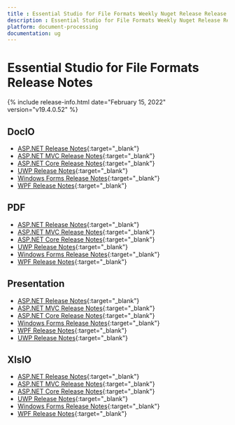 ```yaml
---
title : Essential Studio for File Formats Weekly Nuget Release Release Notes  
description : Essential Studio for File Formats Weekly Nuget Release Release Notes  
platform: document-processing
documentation: ug
---
```


# Essential Studio for File Formats  Release Notes  

{% include release-info.html date="February 15, 2022" version="v19.4.0.52" %} 

## DocIO

* [ASP.NET Release Notes](/aspnet/release-notes/v19.4.0.52#docio){:target="_blank"}
* [ASP.NET MVC Release Notes](/aspnetmvc/release-notes/v19.4.0.52#docio){:target="_blank"}
* [ASP.NET Core Release Notes](/aspnet-core/release-notes/v19.4.0.52#docio){:target="_blank"}
* [UWP Release Notes](/uwp/release-notes/v19.4.0.52#docio){:target="_blank"}
* [Windows Forms Release Notes](/windowsforms/release-notes/v19.4.0.52#docio){:target="_blank"}
* [WPF Release Notes](/wpf/release-notes/v19.4.0.52#docio){:target="_blank"}


## PDF

* [ASP.NET Release Notes](/aspnet/release-notes/v19.4.0.52#pdf){:target="_blank"}
* [ASP.NET MVC Release Notes](/aspnetmvc/release-notes/v19.4.0.52#pdf){:target="_blank"}
* [ASP.NET Core Release Notes](/aspnet-core/release-notes/v19.4.0.52#pdf){:target="_blank"}
* [UWP Release Notes](/uwp/release-notes/v19.4.0.52#pdf){:target="_blank"}
* [Windows Forms Release Notes](/windowsforms/release-notes/v19.4.0.52#pdf){:target="_blank"}
* [WPF Release Notes](/wpf/release-notes/v19.4.0.52#pdf){:target="_blank"}


## Presentation

* [ASP.NET Release Notes](/aspnet/release-notes/v19.4.0.52#presentation){:target="_blank"}
* [ASP.NET MVC Release Notes](/aspnetmvc/release-notes/v19.4.0.52#presentation){:target="_blank"}
* [ASP.NET Core Release Notes](/aspnet-core/release-notes/v19.4.0.52#presentation){:target="_blank"}
* [Windows Forms Release Notes](/windowsforms/release-notes/v19.4.0.52#presentation){:target="_blank"}
* [WPF Release Notes](/wpf/release-notes/v19.4.0.52#presentation){:target="_blank"}
* [UWP Release Notes](/uwp/release-notes/v19.4.0.52#presentation){:target="_blank"}


## XlsIO

* [ASP.NET Release Notes](/aspnet/release-notes/v19.4.0.52#xlsio){:target="_blank"}
* [ASP.NET MVC Release Notes](/aspnetmvc/release-notes/v19.4.0.52#xlsio){:target="_blank"}
* [ASP.NET Core Release Notes](/aspnet-core/release-notes/v19.4.0.52#xlsio){:target="_blank"}
* [UWP Release Notes](/uwp/release-notes/v19.4.0.52#xlsio){:target="_blank"}
* [Windows Forms Release Notes](/windowsforms/release-notes/v19.4.0.52#xlsio){:target="_blank"}
* [WPF Release Notes](/wpf/release-notes/v19.4.0.52#xlsio){:target="_blank"}